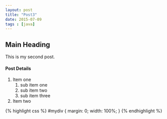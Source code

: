 ```yaml
---
layout: post
title: "Post3"
date: 2015-07-09
tags : [java]
---
```


## Main Heading

This is my second post. 

#### Post Details

1. Item one
   1. sub item one
   2. sub item two
   3. sub item three
2. Item two

{% highlight css %}
#mydiv {
  margin: 0;
  width: 100%;
}
{% endhighlight %}
